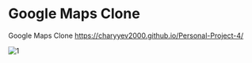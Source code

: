 # Google Maps Clone
Google Maps Clone
https://charyyev2000.github.io/Personal-Project-4/

![1](https://user-images.githubusercontent.com/83901431/133661271-c3ff5fe1-b68d-4ee2-9b95-2eb3d30444fb.PNG)

